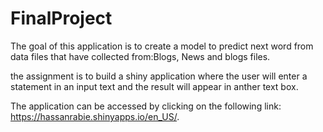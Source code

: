 # FinalProject

The goal of this application is to create a model to predict next word from data files that have collected from:Blogs, News and blogs files.

the assignment is to build a shiny application where the user will enter a statement in an input text and the result will appear in anther text box. 

The application can be accessed by clicking on the following link:
<https://hassanrabie.shinyapps.io/en_US/>.
